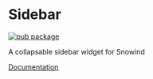 # Sidebar

[![pub package](https://img.shields.io/npm/v/@snowind/sidebar)](https://www.npmjs.com/package/@snowind/sidebar)

A collapsable sidebar widget for Snowind

[Documentation](https://synw.github.io/snowind/sidebar)
